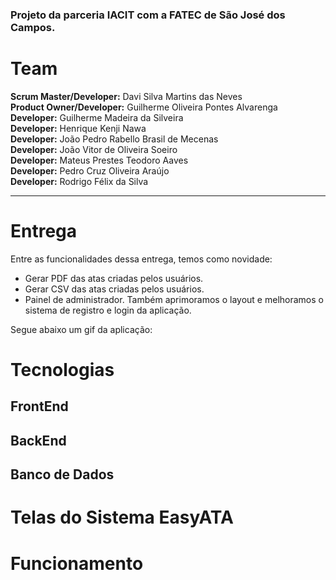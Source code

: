 ### Projeto da parceria IACIT com a FATEC de São José dos Campos. 


# Team
**Scrum Master/Developer:** Davi Silva Martins das Neves  
**Product Owner/Developer:** Guilherme Oliveira Pontes Alvarenga  
**Developer:** Guilherme Madeira da Silveira  
**Developer:** Henrique Kenji Nawa  
**Developer:** João Pedro Rabello Brasil de Mecenas</br>
**Developer:** João Vitor de Oliveira Soeiro</br>
**Developer:** Mateus Prestes Teodoro Aaves</br>
**Developer:** Pedro Cruz Oliveira Araújo</br>
**Developer:** Rodrigo Félix da Silva 

<hr>

# Entrega
Entre as funcionalidades dessa entrega, temos como novidade:
  - Gerar PDF das atas criadas pelos usuários.
  - Gerar CSV das atas criadas pelos usuários.
  - Painel de administrador.
  Também aprimoramos o layout e melhoramos o sistema de registro e login da aplicação.
  
  Segue abaixo um gif da aplicação:
  
  

# Tecnologias
## FrontEnd

## BackEnd

## Banco de Dados 

# Telas do Sistema EasyATA


# Funcionamento 
